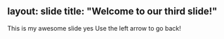 layout: slide
title: "Welcome to our third slide!"
---

This is my awesome slide yes
Use the left arrow to go back!
